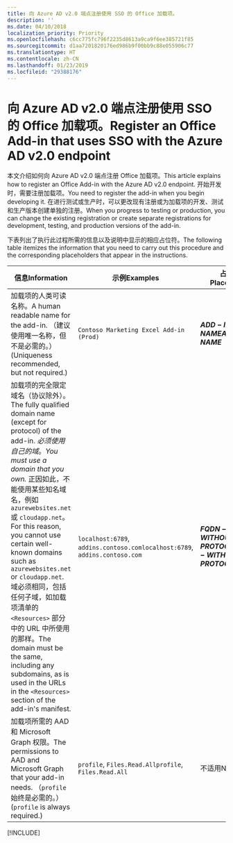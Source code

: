```yaml
---
title: 向 Azure AD v2.0 端点注册使用 SSO 的 Office 加载项。
description: ''
ms.date: 04/10/2018
localization_priority: Priority
ms.openlocfilehash: c6cc775fc796f2235d8613a9ca9f6ee385721f85
ms.sourcegitcommit: d1aa7201820176ed986b9f00bb9c88e055906c77
ms.translationtype: HT
ms.contentlocale: zh-CN
ms.lasthandoff: 01/23/2019
ms.locfileid: "29388176"
---
```

# <a name="register-an-office-add-in-that-uses-sso-with-the-azure-ad-v20-endpoint"></a><span data-ttu-id="1aa46-102">向 Azure AD v2.0 端点注册使用 SSO 的 Office 加载项。</span><span class="sxs-lookup"><span data-stu-id="1aa46-102">Register an Office Add-in that uses SSO with the Azure AD v2.0 endpoint</span></span>

<span data-ttu-id="1aa46-103">本文介绍如何向 Azure AD v2.0 端点注册 Office 加载项。</span><span class="sxs-lookup"><span data-stu-id="1aa46-103">This article explains how to register an Office Add-in with the Azure AD v2.0 endpoint.</span></span> <span data-ttu-id="1aa46-104">开始开发时，需要注册加载项。</span><span class="sxs-lookup"><span data-stu-id="1aa46-104">You need to register the add-in when you begin developing it.</span></span> <span data-ttu-id="1aa46-105">在进行测试或生产时，可以更改现有注册或为加载项的开发、测试和生产版本创建单独的注册。</span><span class="sxs-lookup"><span data-stu-id="1aa46-105">When you progress to testing or production, you can change the existing registration or create separate registrations for development, testing, and production versions of the add-in.</span></span>

<span data-ttu-id="1aa46-106">下表列出了执行此过程所需的信息以及说明中显示的相应占位符。</span><span class="sxs-lookup"><span data-stu-id="1aa46-106">The following table itemizes the information that you need to carry out this procedure and the corresponding placeholders that appear in the instructions.</span></span> 

|<span data-ttu-id="1aa46-107">信息</span><span class="sxs-lookup"><span data-stu-id="1aa46-107">Information</span></span>  |<span data-ttu-id="1aa46-108">示例</span><span class="sxs-lookup"><span data-stu-id="1aa46-108">Examples</span></span>  |<span data-ttu-id="1aa46-109">占位符</span><span class="sxs-lookup"><span data-stu-id="1aa46-109">Placeholder</span></span>  |
|---------|---------|---------|
|<span data-ttu-id="1aa46-110">加载项的人类可读名称。</span><span class="sxs-lookup"><span data-stu-id="1aa46-110">A human readable name for the add-in.</span></span> <span data-ttu-id="1aa46-111">（建议使用唯一名称，但不是必需的。）</span><span class="sxs-lookup"><span data-stu-id="1aa46-111">(Uniqueness recommended, but not required.)</span></span>    |`Contoso Marketing Excel Add-in (Prod)`        |<span data-ttu-id="1aa46-112">**$ADD-IN-NAME$**</span><span class="sxs-lookup"><span data-stu-id="1aa46-112">**$ADD-IN-NAME$**</span></span>         |
|<span data-ttu-id="1aa46-113">加载项的完全限定域名（协议除外）。</span><span class="sxs-lookup"><span data-stu-id="1aa46-113">The fully qualified domain name (except for protocol) of the add-in.</span></span> <span data-ttu-id="1aa46-114">*必须使用自己的域*。</span><span class="sxs-lookup"><span data-stu-id="1aa46-114">*You must use a domain that you own.*</span></span> <span data-ttu-id="1aa46-115">正因如此，不能使用某些知名域名，例如 `azurewebsites.net` 或 `cloudapp.net`。</span><span class="sxs-lookup"><span data-stu-id="1aa46-115">For this reason, you cannot use certain well-known domains such as `azurewebsites.net` or `cloudapp.net`.</span></span> <span data-ttu-id="1aa46-116">域必须相同，包括任何子域，如加载项清单的 `<Resources>` 部分中的 URL 中所使用的那样。</span><span class="sxs-lookup"><span data-stu-id="1aa46-116">The domain must be the same, including any subdomains, as is used in the URLs in the `<Resources>` section of the add-in's manifest.</span></span>  |<span data-ttu-id="1aa46-117">`localhost:6789`, `addins.contoso.com`</span><span class="sxs-lookup"><span data-stu-id="1aa46-117">`localhost:6789`, `addins.contoso.com`</span></span>         |<span data-ttu-id="1aa46-118">**$FQDN-WITHOUT-PROTOCOL$**</span><span class="sxs-lookup"><span data-stu-id="1aa46-118">**$FQDN-WITHOUT-PROTOCOL$**</span></span>         |
|<span data-ttu-id="1aa46-119">加载项所需的 AAD 和 Microsoft Graph 权限。</span><span class="sxs-lookup"><span data-stu-id="1aa46-119">The permissions to AAD and Microsoft Graph that your add-in needs.</span></span> <span data-ttu-id="1aa46-120">（`profile` 始终是必需的。）</span><span class="sxs-lookup"><span data-stu-id="1aa46-120">(`profile` is always required.)</span></span>    |<span data-ttu-id="1aa46-121">`profile`, `Files.Read.All`</span><span class="sxs-lookup"><span data-stu-id="1aa46-121">`profile`, `Files.Read.All`</span></span>         |<span data-ttu-id="1aa46-122">不适用</span><span class="sxs-lookup"><span data-stu-id="1aa46-122">N/A</span></span>         |

[!INCLUDE[](../includes/register-sso-add-in-aad-v2-include.md)]
